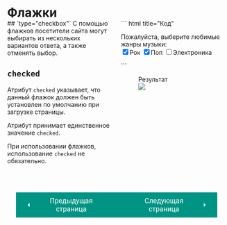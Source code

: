 # Флажки

<div style="display:flex;margin-top:-20px;" markdown>
<div style="flex:1;margin-right:20px;width:40%;" markdown>
## `type="checkbox"`
С помощью флажков посетители сайта могут выбирать из нескольких вариантов ответа, а также отменять выбор.

## `checked`
Атрибут `checked` указывает, что данный флажок должен быть установлен по умолчанию при загрузке страницы.

Атрибут принимает единственное значение `checked`.

При использовании флажков, использование `checked` не обязательно.
</div>
<div style="flex:1;width:60%;" markdown>
``` html title="Код"
<form action="https://www.primer.ru/profile.php">
    <p>Пожалуйста, выберите любимые жанры музыки: 
    <br />
        <input type="checkbox" name="genre" 
        value="rock" checked="checked" />Рок
        <input type="checkbox" name="genre" 
        value="pop" checked="checked" />Поп
        <input type="checkbox" name="genre" 
        value="techno" />Электроника
    </p>
</form>
```

<figure><figcaption>Результат</figcaption><img src="/html-css-manual/assets/images/formflags.png"></figure></div></div>

<div style="display: flex; justify-content: space-between; padding: 20px; margin-top:30px;"><button class="custom-button" style="background-color: rgb(0, 148, 133); color: white; font-family: 'Roboto', sans-serif; border: none; cursor: pointer; padding: 10px 20px; font-size: 16px; display: flex; align-items: center;" onclick="window.location.href='/html-css-manual/html/forms/switch'"><svg xmlns="http://www.w3.org/2000/svg" viewBox="0 0 24 24" style="fill: white; width: 20px; height: 20px;"><path d="M15 18l-6-6 6-6" /></svg><span style="margin: 0 10px;">Предыдущая страница</span></button><button class="custom-button" style="background-color: rgb(0, 148, 133); color: white; font-family: 'Roboto', sans-serif; border: none; cursor: pointer; padding: 10px 20px; font-size: 16px; display: flex; align-items: center;" onclick="window.location.href='/html-css-manual/html/forms/list'"><span style="margin: 0 10px;">Следующая страница</span><svg xmlns="http://www.w3.org/2000/svg" viewBox="0 0 24 24" style="fill: white; width: 20px; height: 20px;"><path d="M9 18l6-6-6-6" /></svg></button></div>
